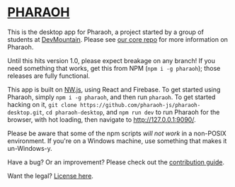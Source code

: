 # [PHARAOH](http://pharaoh.js.org)

This is the desktop app for Pharaoh, a project started by a group of students at
[DevMountain](https://github.com/devmountain). Please see [our core repo](https://github.com/pharaoh-js/pharaoh.git)
for more information on Pharaoh.

Until this hits version 1.0, please expect breakage on any branch!
If you need something that works, get this from NPM (`npm i -g pharaoh`); those releases are fully functional.

This app is built on [NW.js](https://github.com/nwjs), using React and Firebase. To get started using Pharaoh, simply
`npm i -g pharaoh`, and then run `pharaoh`. To get started hacking on it, `git clone
https://github.com/pharaoh-js/pharaoh-desktop.git`, `cd pharaoh-desktop`, and `npm run dev` to run Pharaoh for the
browser, with hot loading, then navigate to <http://127.0.0.1:9090/>.

Please be aware that some of the npm scripts _will not work_ in a non-POSIX environment. If you're on a Windows
machine, use something that makes it un-Windows-y.

Have a bug? Or an improvement? Please check out the [contribution guide](CONTRIBUTING.md).

Want the legal? [License here](LICENSE.md).

